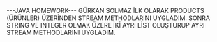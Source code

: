 ---JAVA HOMEWORK---
GÜRKAN SOLMAZ 
İLK OLARAK PRODUCTS (ÜRÜNLER) ÜZERİNDEN STREAM METHODLARINI UYGLADIM.
SONRA STRING VE INTEGER OLMAK ÜZERE İKİ AYRI LİST OLUŞTURUP AYRI STREAM METHODLARINI UYGLADIM.
